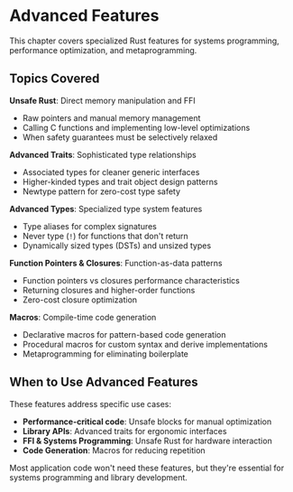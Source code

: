 # Advanced Features

This chapter covers specialized Rust features for systems programming, performance optimization, and metaprogramming.

## Topics Covered

**Unsafe Rust**: Direct memory manipulation and FFI
- Raw pointers and manual memory management
- Calling C functions and implementing low-level optimizations
- When safety guarantees must be selectively relaxed

**Advanced Traits**: Sophisticated type relationships
- Associated types for cleaner generic interfaces
- Higher-kinded types and trait object design patterns
- Newtype pattern for zero-cost type safety

**Advanced Types**: Specialized type system features
- Type aliases for complex signatures
- Never type (`!`) for functions that don't return
- Dynamically sized types (DSTs) and unsized types

**Function Pointers & Closures**: Function-as-data patterns
- Function pointers vs closures performance characteristics  
- Returning closures and higher-order functions
- Zero-cost closure optimization

**Macros**: Compile-time code generation
- Declarative macros for pattern-based code generation
- Procedural macros for custom syntax and derive implementations
- Metaprogramming for eliminating boilerplate

## When to Use Advanced Features

These features address specific use cases:
- **Performance-critical code**: Unsafe blocks for manual optimization
- **Library APIs**: Advanced traits for ergonomic interfaces  
- **FFI & Systems Programming**: Unsafe Rust for hardware interaction
- **Code Generation**: Macros for reducing repetition

Most application code won't need these features, but they're essential for systems programming and library development.
